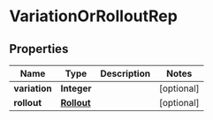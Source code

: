 

# VariationOrRolloutRep


## Properties

| Name | Type | Description | Notes |
|------------ | ------------- | ------------- | -------------|
|**variation** | **Integer** |  |  [optional] |
|**rollout** | [**Rollout**](Rollout.md) |  |  [optional] |




